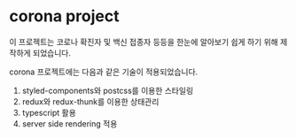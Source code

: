# corona project

이 프로젝트는 코로나 확진자 및 백신 접종자 등등을 한눈에 알아보기 쉽게 하기 위해 제작하게 되었습니다.

corona 프로젝트에는 다음과 같은 기술이 적용되었습니다.

1. styled-components와 postcss를 이용한 스타일링
2. redux와 redux-thunk를 이용한 상태관리
3. typescript 활용
4. server side rendering 적용
